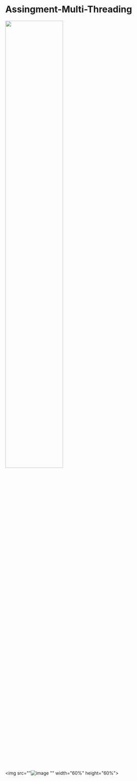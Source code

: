 # Assingment-Multi-Threading

<img src="https://github.com/psrana/Assingment-Multi-Threading/assets/7460892/69f331af-b987-48f3-967f-92359243bfbd" width="60%" height="60%">

<img src=""![image](https://github.com/sanjana58-dot/Demo123/assets/155241755/7da7502e-bf87-478a-baac-dff9b30f7f97)
"" width="60%" height="60%">









